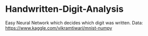# Handwritten-Digit-Analysis
Easy Neural Network which decides which digit was written.
Data: https://www.kaggle.com/vikramtiwari/mnist-numpy
